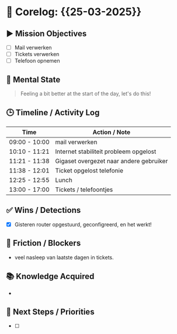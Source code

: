# 🧠 Corelog: {{25-03-2025}}

## ▶️ Mission Objectives
- [ ] Mail verwerken
- [ ] Tickets verwerken
- [ ] Telefoon opnemen

## 🧠 Mental State
> Feeling a bit better at the start of the day, let's do this!

## 🕒 Timeline / Activity Log
| Time       | Action / Note                          |
|------------|----------------------------------------|
| 09:00 - 10:00 | mail verwerken |
| 10:10 - 11:21 | Internet stabiliteit probleem opgelost |
| 11:21 - 11:38 | Gigaset overgezet naar andere gebruiker |
| 11:38 - 12:01 | Ticket opgelost telefonie |
| 12:25 - 12:55 | Lunch |
| 13:00 - 17:00 | Tickets / telefoontjes |

## ✅ Wins / Detections
- [x] Gisteren router opgestuurd, geconfigreerd, en het werkt!

## 🛑 Friction / Blockers
- veel nasleep van laatste dagen in tickets.

## 📚 Knowledge Acquired
- 

## 🧭 Next Steps / Priorities
- [ ] 
